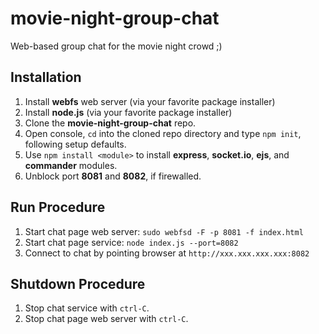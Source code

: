# movie-night-group-chat
Web-based group chat for the movie night crowd ;)

## Installation
1. Install **webfs** web server (via your favorite package installer)
2. Install **node.js** (via your favorite package installer)
3. Clone the **movie-night-group-chat** repo.
4. Open console, `cd` into the cloned repo directory and type `npm init`, following setup defaults.
5. Use `npm install <module>` to install **express**, **socket.io**, **ejs**, and **commander** modules.
6. Unblock port **8081** and **8082**, if firewalled.

## Run Procedure
1. Start chat page web server: `sudo webfsd -F -p 8081 -f index.html`
2. Start chat page service: `node index.js --port=8082`
3. Connect to chat by pointing browser at `http://xxx.xxx.xxx.xxx:8082`

## Shutdown Procedure
1. Stop chat service with `ctrl-C`.
2. Stop chat page web server with `ctrl-C`.
